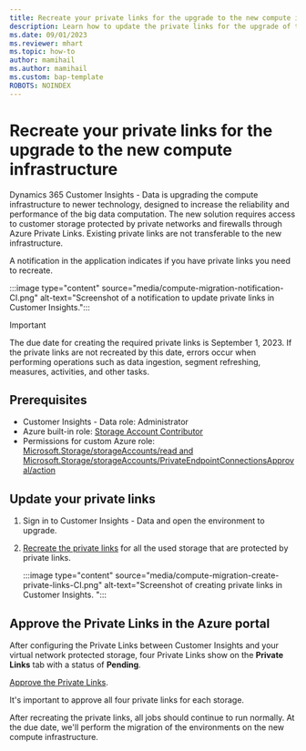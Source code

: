 ```yaml
---
title: Recreate your private links for the upgrade to the new compute infrastructure
description: Learn how to update the private links for the upgrade of the compute infrastructure
ms.date: 09/01/2023
ms.reviewer: mhart
ms.topic: how-to
author: mamihail
ms.author: mamihail
ms.custom: bap-template
ROBOTS: NOINDEX
---
```


# Recreate your private links for the upgrade to the new compute infrastructure

Dynamics 365 Customer Insights - Data is upgrading the compute infrastructure to newer technology, designed to increase the reliability and performance of the big data computation. The new solution requires access to customer storage protected by private networks and firewalls through Azure Private Links. Existing private links are not transferable to the new infrastructure.

A notification in the application indicates if you have private links you need to recreate.

:::image type="content" source="media/compute-migration-notification-CI.png" alt-text="Screenshot of a notification to update private links in Customer Insights.":::

> [!IMPORTANT]
> The due date for creating the required private links is September 1, 2023. If the private links are not recreated by this date, errors occur when performing operations such as data ingestion, segment refreshing, measures, activities, and other tasks.

## Prerequisites

- Customer Insights - Data role: Administrator
- Azure built-in role: [Storage Account Contributor](/azure/role-based-access-control/built-in-roles#storage-account-contributor)
- Permissions for custom Azure role: [Microsoft.Storage/storageAccounts/read and Microsoft.Storage/storageAccounts/PrivateEndpointConnectionsApproval/action](/azure/role-based-access-control/resource-provider-operations#microsoftstorage)

## Update your private links

1. Sign in to Customer Insights - Data and open the environment to upgrade.

1. [Recreate the private links](private-link.md#set-up-a-private-link-directly-from-the-private-links-page-in-customer-insights---data) for all the used storage that are protected by private links.

   :::image type="content" source="media/compute-migration-create-private-links-CI.png" alt-text="Screenshot of creating private links in Customer Insights. ":::

## Approve the Private Links in the Azure portal

After configuring the Private Links between Customer Insights and your virtual network protected storage, four Private Links show on the **Private Links** tab with a status of **Pending**.

[Approve the Private Links](private-link.md#approve-your-private-link-in-the-azure-portal).

It's important to approve all four private links for each storage.

After recreating the private links, all jobs should continue to run normally. At the due date, we'll perform the migration of the environments on the new compute infrastructure.

